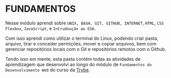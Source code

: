 # FUNDAMENTOS

Nesse módulo aprendi sobre `UNIX, BASH, GIT, GITHUB, INTERNET`, `HTML`, `CSS Flexbox`, `JavaScript`, e `Intrudoução ao ES6`. 

Com isso aprendi como utilizar o terminal do Linux, podendo criar pasta, arquivo, tirar e conceder permições, mover e copiar arquivos, bem com gerenciar repositórios locais com o Git e repositórios remotos com o Github.

Tendo isso em mente, esta pasta contém todas as atividades de aprendizagem que desenvolvi ao longo do módulo de `Fundamentos do Desenvolvimento Web` do curso da [Trybe](https://www.betrybe.com/).